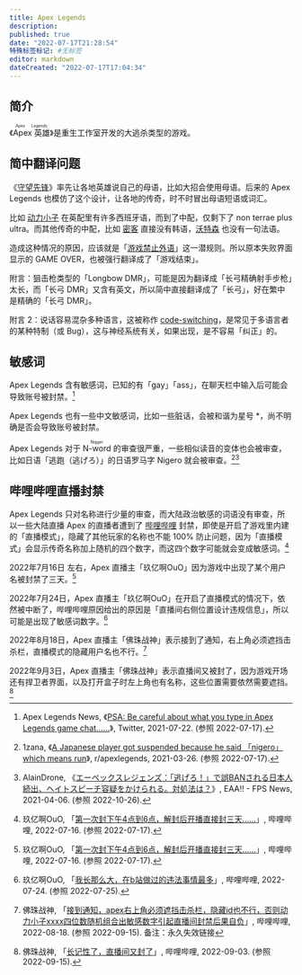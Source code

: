 ```yaml
---
title: Apex Legends
description:
published: true
date: "2022-07-17T21:28:54"
特殊标签标记: #无标签
editor: markdown
dateCreated: "2022-07-17T17:04:34"
---
```


## 简介

《<ruby>Apex 英雄<rp>(</rp><rt>Apex Legends</rt><rp>)</rp></ruby>》是重生工作室开发的大逃杀类型的游戏。

## 简中翻译问题

《[守望先锋](/game/守望先锋.md)》率先让各地英雄说自己的母语，比如大招会使用母语。后来的 Apex Legends 也模仿了这个设计，让各地的传奇，时不时冒出母语短语或词汇。

比如 [动力小子](https://apexlegends.fandom.com/wiki/Octane/Voice_lines#Quip) 在英配里有许多西班牙语，而到了中配，仅剩下了 non terrae plus ultra。而其他传奇的中配，比如 [密客](https://apexlegends.fandom.com/wiki/Crypto/Voice_lines#Quip) 直接没有韩语，[沃特森](https://apexlegends.fandom.com/wiki/Wattson/Voice_lines#Quip) 也没有一句法语。

造成这种情况的原因，应该就是「[游戏禁止外语](/theme/语言规范主题.md#游戏外语历史)」这一潜规则。所以原本失败界面显示的 GAME OVER，也被强行翻译成了「游戏结束」。

附言：狙击枪类型的「Longbow DMR」，可能是因为翻译成「长弓精确射手步枪」太长，而「长弓 DMR」又含有英文，所以简中直接翻译成了「长弓」，好在繁中是精确的「长弓 DMR」。

附言 2：说话容易混杂多种语言，这被称作 [code-switching](https://en.wikipedia.org/wiki/Code-switching)，是常见于多语言者的某种特制（或 Bug），这与神经系统有关，如果出现，是不容易「纠正」的。

## 敏感词

Apex Legends 含有敏感词，已知的有「gay」「ass」，在聊天栏中输入后可能会导致账号被封禁。[^1418162833829867522]

[^1418162833829867522]: Apex Legends News, 《[PSA: Be careful about what you type in Apex Legends game chat……](https://web.archive.org/web/20210722105553/https://twitter.com/alphaINTEL/status/1418162833829867522)》, Twitter, 2021-07-22. (参照 2022-07-17).

Apex Legends 也有一些中文敏感词，比如一些脏话，会被和谐为星号 \*，尚不明确是否会导致账号被封禁。

Apex Legends 对于 <ruby>N-word<rp>(</rp><rt>Nigger</rt><rp>)</rp></ruby> 的审查很严重，一些相似读音的变体也会被审查，比如日语「逃跑（逃げろ）」的日语罗马字 Nigero 就会被审查。[^mdggh6][^386526]

[^mdggh6]: 1zana, 《[A Japanese player got suspended because he said 「nigero」 which means run](https://web.archive.org/web/20220105051846/https://www.reddit.com/r/apexlegends/comments/mdggh6/a_japanese_player_got_suspended_because_he_said/)》, r/apexlegends, 2021-03-26. (参照 2022-07-17).

[^386526]: AlainDrone, 《[エーペックスレジェンズ：「逃げろ！」で誤BANされる日本人続出、ヘイトスピーチ容疑をかけられる。対処法は？](https://web.archive.org/web/20211214072342/https://fpsjp.net/archives/386526)》, EAA!! - FPS News, 2021-04-06. (参照 2022-10-26).

## 哔哩哔哩直播封禁

Apex Legends 只对名称进行少量的审查，而大陆政治敏感的词语没有审查，所以一些大陆直播 Apex 的直播者遭到了 [哔哩哔哩](/website/哔哩哔哩弹幕网.md) 封禁，即使是开启了游戏里内建的「直播模式」，隐藏了其他玩家的名称也不能 100% 防止问题，因为「直播模式」会显示传奇名称加上随机的四个数字，而这四个数字可能就会变成敏感词。[^dTnAe]

[^dTnAe]: 玖亿啊OuO, 「[第一次封下午4点到6点，解封后开播直接封三天……](https://archive.ph/dTnAe "https://t.bilibili.com/683496925316513813")」, 哔哩哔哩, 2022-07-16. (参照 2022-07-17).

2022年7月16日 左右，Apex 直播主「玖亿啊OuO」因为游戏中出现了某个用户名被封禁了三天。[^dTnAe]

2022年7月24日，Apex 直播主「玖亿啊OuO」在开启了直播模式的情况下，依然被中断了，哔哩哔哩原因给出的原因是「直播间右侧位置设计违规信息」，所以可能是出现了敏感词数字。[^QTIRY]

[^QTIRY]: 玖亿啊OuO, 「[我长那么大，在b站做过的违法事情最多](https://archive.ph/QTIRY "https://t.bilibili.com/686456011516543097")」, 哔哩哔哩, 2022-07-24. (参照 2022-07-25).

2022年8月18日，Apex 直播主「佛珠战神」表示接到了通知，右上角必须遮挡击杀栏，直播模式的隐藏用户名也不行。[^sXm5E]

[^sXm5E]: 佛珠战神, 「[接到通知，apex右上角必须遮挡击杀栏，隐藏id也不行，否则动力小子xxxx四位数随机组合出敏感数字引起直播间封禁后果自负](https://archive.ph/sXm5E)」, 哔哩哔哩, 2022-08-18. (参照 2022-09-15). 备注：永久失效链接

2022年9月3日，Apex 直播主「佛珠战神」表示直播间又被封了，因为游戏开场还有捍卫者界面，以及打开盒子时左上角也有名称，这些位置需要依然需要遮挡。[^KRuXP]

[^KRuXP]: 佛珠战神, 「[长记性了，直播间又封了](https://archive.ph/KRuXP "https://t.bilibili.com/701575915708088417")」, 哔哩哔哩, 2022-09-03. (参照 2022-09-15).
